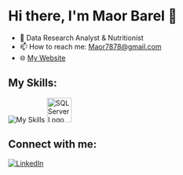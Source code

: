  # Hi there, I'm Maor Barel 👋
 
                                                                                        
- 🌱 Data Research Analyst & Nutritionist
- 📫 How to reach me: [Maor7878@gmail.com](mailto:Maor7878@gmail.com)
- 🌐 [My Website](https://maor0602.github.io/MyPortfolio/)

## My Skills: 
![My Skills](https://skillicons.dev/icons?i=mysql,py,html,github,git,vscode,linkedin)
<img src="https://surveymonkey-assets.s3.amazonaws.com/papiasset/apps/logos/2e989404-aed0-41ea-9198-ddc1c76d7a4a" alt="SQL Server Logo" width="50" />





## Connect with me:
[![LinkedIn](https://img.shields.io/badge/-LinkedIn-0077B5?style=flat-square&logo=linkedin&logoColor=white)](https://www.linkedin.com/in/maor-barel-a823a3288/)
